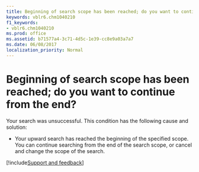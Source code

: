 ```yaml
---
title: Beginning of search scope has been reached; do you want to continue from the end?
keywords: vblr6.chm1040210
f1_keywords:
- vblr6.chm1040210
ms.prod: office
ms.assetid: b71577a4-3c71-4d5c-1e39-cc8e9a03a7a7
ms.date: 06/08/2017
localization_priority: Normal
---
```



# Beginning of search scope has been reached; do you want to continue from the end?

Your search was unsuccessful. This condition has the following cause and solution:



- Your upward search has reached the beginning of the specified scope. You can continue searching from the end of the search scope, or cancel and change the scope of the search.

[!include[Support and feedback](~/includes/feedback-boilerplate.md)]